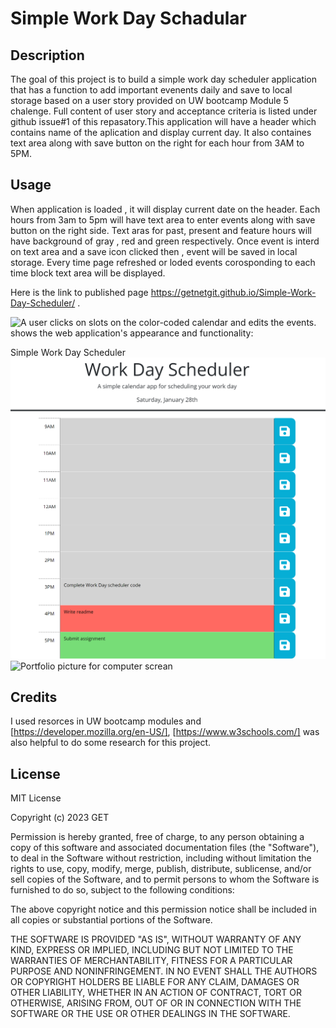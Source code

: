 # Simple Work Day Schadular

## Description

The goal of this project is to build a simple work day scheduler application that has a function to add important evenents daily and save to local storage based on a user story provided on UW bootcamp Module 5 chalenge. Full content of user story and acceptance criteria is listed under github issue#1 of this repasatory.This application will have a header which contains name of the aplication and display current day. It also containes text area along with save button on the right for each hour from 3AM to 5PM. 

## Usage
When application is loaded  , it will display current date on the header. Each hours from 3am to 5pm will have text area to enter events along with save button on the right side. Text aras for past, present and feature hours will have background of gray , red and green respectively. Once event is interd on text area and a save icon clicked then , event will be saved in local storage. Every time page refreshed or loded events corosponding to each time block text area will be displayed.

Here is the link to published page https://getnetgit.github.io/Simple-Work-Day-Scheduler/ .


![A user clicks on slots on the color-coded calendar and edits the events.](/asset/Simple-Work-Day-Scheduler.gif) shows the web application's appearance and functionality:

Simple Work Day Scheduler
![Portfolio picture for computer screan](./asset/Simple-Work-Day-Scheduler.png)
![Portfolio picture for computer screan](./asset/media/Timed-Code-Quiz_QuestionsPC.png)

## Credits
I used resorces in UW bootcamp modules and [https://developer.mozilla.org/en-US/], [https://www.w3schools.com/] was also helpful to do some research for this project. 

## License

MIT License

Copyright (c) 2023 GET

Permission is hereby granted, free of charge, to any person obtaining a copy
of this software and associated documentation files (the "Software"), to deal
in the Software without restriction, including without limitation the rights
to use, copy, modify, merge, publish, distribute, sublicense, and/or sell
copies of the Software, and to permit persons to whom the Software is
furnished to do so, subject to the following conditions:

The above copyright notice and this permission notice shall be included in all
copies or substantial portions of the Software.

THE SOFTWARE IS PROVIDED "AS IS", WITHOUT WARRANTY OF ANY KIND, EXPRESS OR
IMPLIED, INCLUDING BUT NOT LIMITED TO THE WARRANTIES OF MERCHANTABILITY,
FITNESS FOR A PARTICULAR PURPOSE AND NONINFRINGEMENT. IN NO EVENT SHALL THE
AUTHORS OR COPYRIGHT HOLDERS BE LIABLE FOR ANY CLAIM, DAMAGES OR OTHER
LIABILITY, WHETHER IN AN ACTION OF CONTRACT, TORT OR OTHERWISE, ARISING FROM,
OUT OF OR IN CONNECTION WITH THE SOFTWARE OR THE USE OR OTHER DEALINGS IN THE
SOFTWARE.
